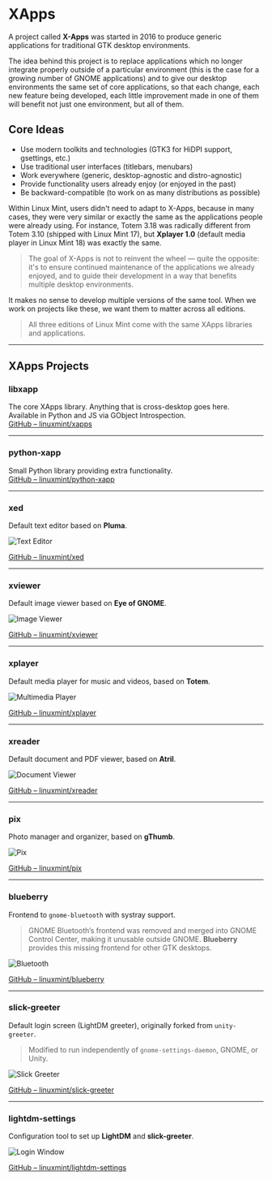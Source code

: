 # XApps

A project called **X-Apps** was started in 2016 to produce generic applications for traditional GTK desktop environments.

The idea behind this project is to replace applications which no longer integrate properly outside of a particular environment (this is the case for a growing number of GNOME applications) and to give our desktop environments the same set of core applications, so that each change, each new feature being developed, each little improvement made in one of them will benefit not just one environment, but all of them.

## Core Ideas

- Use modern toolkits and technologies (GTK3 for HiDPI support, gsettings, etc.)
- Use traditional user interfaces (titlebars, menubars)
- Work everywhere (generic, desktop-agnostic and distro-agnostic)
- Provide functionality users already enjoy (or enjoyed in the past)
- Be backward-compatible (to work on as many distributions as possible)

Within Linux Mint, users didn't need to adapt to X-Apps, because in many cases, they were very similar or exactly the same as the applications people were already using. For instance, Totem 3.18 was radically different from Totem 3.10 (shipped with Linux Mint 17), but **Xplayer 1.0** (default media player in Linux Mint 18) was exactly the same.

> The goal of X-Apps is not to reinvent the wheel — quite the opposite: it's to ensure continued maintenance of the applications we already enjoyed, and to guide their development in a way that benefits multiple desktop environments.

It makes no sense to develop multiple versions of the same tool. When we work on projects like these, we want them to matter across all editions.

> All three editions of Linux Mint come with the same XApps libraries and applications.

---

## XApps Projects

### libxapp

The core XApps library. Anything that is cross-desktop goes here.  
Available in Python and JS via GObject Introspection.  
[GitHub – linuxmint/xapps](https://github.com/linuxmint/xapps)

---

### python-xapp

Small Python library providing extra functionality.  
[GitHub – linuxmint/python-xapp](https://github.com/linuxmint/python-xapp)

---

### xed

Default text editor based on **Pluma**.

![Text Editor](/images/xed.png)

[GitHub – linuxmint/xed](https://github.com/linuxmint/xed)

---

### xviewer

Default image viewer based on **Eye of GNOME**.

![Image Viewer](/images/xviewer.png)

[GitHub – linuxmint/xviewer](https://github.com/linuxmint/xviewer)

---

### xplayer

Default media player for music and videos, based on **Totem**.

![Multimedia Player](/images/xplayer.png)

[GitHub – linuxmint/xplayer](https://github.com/linuxmint/xplayer)

---

### xreader

Default document and PDF viewer, based on **Atril**.

![Document Viewer](/images/xreader.png)

[GitHub – linuxmint/xreader](https://github.com/linuxmint/xreader)

---

### pix

Photo manager and organizer, based on **gThumb**.

![Pix](/images/pix.png)

[GitHub – linuxmint/pix](https://github.com/linuxmint/pix)

---

### blueberry

Frontend to `gnome-bluetooth` with systray support.

> GNOME Bluetooth’s frontend was removed and merged into GNOME Control Center, making it unusable outside GNOME. **Blueberry** provides this missing frontend for other GTK desktops.

![Bluetooth](/images/blueberry.png)

[GitHub – linuxmint/blueberry](https://github.com/linuxmint/blueberry)

---

### slick-greeter

Default login screen (LightDM greeter), originally forked from `unity-greeter`.

> Modified to run independently of `gnome-settings-daemon`, GNOME, or Unity.

![Slick Greeter](/images/slick-greeter.png)

[GitHub – linuxmint/slick-greeter](https://github.com/linuxmint/slick-greeter)

---

### lightdm-settings

Configuration tool to set up **LightDM** and **slick-greeter**.

![Login Window](/images/lightdm-settings.png)

[GitHub – linuxmint/lightdm-settings](https://github.com/linuxmint/lightdm-settings)
